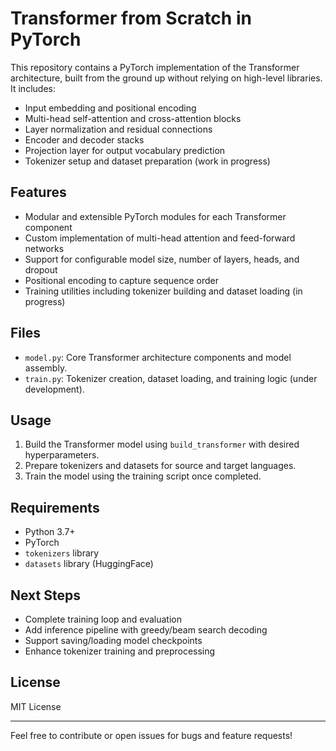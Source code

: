 # Transformer from Scratch in PyTorch

This repository contains a PyTorch implementation of the Transformer architecture, built from the ground up without relying on high-level libraries. It includes:

- Input embedding and positional encoding
- Multi-head self-attention and cross-attention blocks
- Layer normalization and residual connections
- Encoder and decoder stacks
- Projection layer for output vocabulary prediction
- Tokenizer setup and dataset preparation (work in progress)

## Features

- Modular and extensible PyTorch modules for each Transformer component
- Custom implementation of multi-head attention and feed-forward networks
- Support for configurable model size, number of layers, heads, and dropout
- Positional encoding to capture sequence order
- Training utilities including tokenizer building and dataset loading (in progress)

## Files

- `model.py`: Core Transformer architecture components and model assembly.
- `train.py`: Tokenizer creation, dataset loading, and training logic (under development).

## Usage

1. Build the Transformer model using `build_transformer` with desired hyperparameters.
2. Prepare tokenizers and datasets for source and target languages.
3. Train the model using the training script once completed.

## Requirements

- Python 3.7+
- PyTorch
- `tokenizers` library
- `datasets` library (HuggingFace)

## Next Steps

- Complete training loop and evaluation
- Add inference pipeline with greedy/beam search decoding
- Support saving/loading model checkpoints
- Enhance tokenizer training and preprocessing

## License

MIT License

---

Feel free to contribute or open issues for bugs and feature requests!
